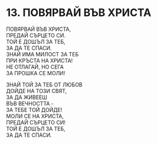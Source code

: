 # 13. ПОВЯРВАЙ ВЪВ ХРИСТА  
  
ПОВЯРВАЙ ВЪВ ХРИСТА,  
ПРЕДАЙ СЪРЦЕТО СИ.  
ТОЙ Е ДОШЪЛ ЗА ТЕБ,  
ЗА ДА ТЕ СПАСИ.  
ЗНАЙ ИМА МИЛОСТ ЗА ТЕБ  
ПРИ КРЪСТА НА ХРИСТА!  
НЕ ОТЛАГАЙ, НО СЕГА  
ЗА ПРОШКА СЕ МОЛИ!  
  
ЗНАЙ ТОЙ ЗА ТЕБ ОТ ЛЮБОВ  
ДОЙДЕ НА ТОЗИ СВЯТ,  
ЗА ДА ЖИВЕЕШ  
ВЪВ ВЕЧНОСТТА -  
ЗА ТЕБЕ ТОЙ ДОЙДЕ!  
МОЛИ СЕ НА ХРИСТА,  
ПРЕДАЙ СЪРЦЕТО СИ!  
ТОЙ Е ДОШЪЛ ЗА ТЕБ,  
ЗА ДА ТЕ СПАСИ.  


<DownloadsButton pdf="/pdf/13-povqrvay-vyv-hrista.pdf" />

<DownloadChordsButton pdf="/chords/13-povqrvay-vyv-hrista_akord.pdf"/>
